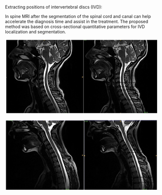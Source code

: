 
Extracting positions of intervertebral discs (IVD):

In spine MRI after the segmentation of the spinal cord and canal can help accelerate the diagnosis time and assist in the treatment. 
The proposed method was based on cross-sectional quantitative parameters for IVD localization and segmentation.


![Crop_input01](https://github.com/SaharSaba/ExtractingIntervertebralDiscs/blob/master/Images/3.jpg)





![Crop_input01](https://github.com/SaharSaba/ExtractingIntervertebralDiscs/blob/master/Images/4.jpg)



